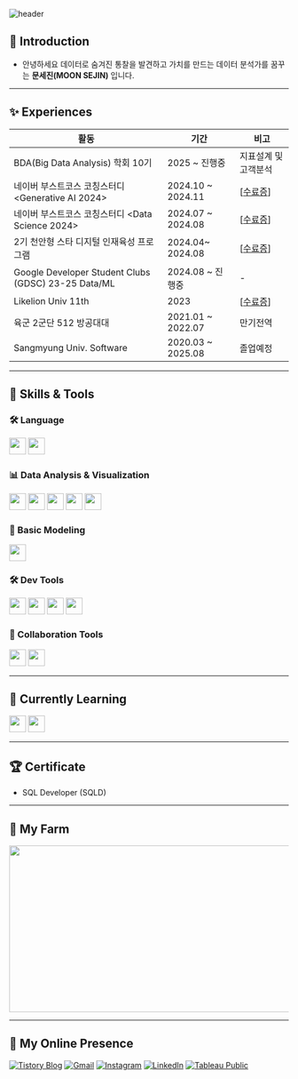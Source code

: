 ![header](https://capsule-render.vercel.app/api?type=waving&color=auto&height=300&section=header&text=SEJIN%20MOON&fontSize=90)


## 👋 Introduction
- 안녕하세요 데이터로 숨겨진 통찰을 발견하고 가치를 만드는 데이터 분석가를 꿈꾸는 **문세진(MOON SEJIN)** 입니다.
---

## ✨ Experiences
|활동|기간|비고|
|---|---|---|
|BDA(Big Data Analysis) 학회 10기|2025 ~ 진행중|지표설계 및 고객분석|
|네이버 부스트코스 코칭스터디 <Generative AI 2024>|2024.10 ~ 2024.11|[[수료증](https://github.com/moonsejin315/BoostCourse/blob/main/certificate_A20241129-102731.pdf)]|
|네이버 부스트코스 코칭스터디 <Data Science 2024>|2024.07 ~ 2024.08|[[수료증](https://github.com/moonsejin315/BoostCourse/blob/main/BoostCourse%20%E1%84%89%E1%85%AE%E1%84%85%E1%85%AD%E1%84%8C%E1%85%B3%E1%86%BC.pdf)]|
|2기 천안형 스타 디지털 인재육성 프로그램|2024.04~ 2024.08|[[수료증](https://github.com/moonsejin315/Python/blob/main/ML/%E1%84%8C%E1%85%A62%E1%84%80%E1%85%B5%20%E1%84%8E%E1%85%A5%E1%86%AB%E1%84%8B%E1%85%A1%E1%86%AB%E1%84%92%E1%85%A7%E1%86%BC%20%E1%84%89%E1%85%B3%E1%84%90%E1%85%A1%20%E1%84%83%E1%85%B5%E1%84%8C%E1%85%B5%E1%84%90%E1%85%A5%E1%86%AF%20%E1%84%8B%E1%85%B5%E1%86%AB%E1%84%8C%E1%85%A2%E1%84%8B%E1%85%B2%E1%86%A8%E1%84%89%E1%85%A5%E1%86%BC%20%E1%84%91%E1%85%B3%E1%84%85%E1%85%A9%E1%84%80%E1%85%B3%E1%84%85%E1%85%A2%E1%86%B7_%E1%84%89%E1%85%AE%E1%84%85%E1%85%AD%E1%84%8C%E1%85%B3%E1%86%BC.pdf)]|
|Google Developer Student Clubs (GDSC) 23-25 Data/ML|2024.08 ~ 진행중|-|
|Likelion Univ 11th|2023|[[수료증](https://github.com/moonsejin315/Python/blob/main/%E1%84%86%E1%85%A5%E1%86%BA%E1%84%89%E1%85%A111%E1%84%80%E1%85%B5%20%E1%84%89%E1%85%AE%E1%84%85%E1%85%AD%E1%84%8C%E1%85%B3%E1%86%BC.jpeg)]|
|육군 2군단 512 방공대대|2021.01 ~ 2022.07|만기전역|
|Sangmyung Univ. Software|2020.03 ~ 2025.08|졸업예정|


---
## 🧠 Skills & Tools

### 🛠️ Language
<p>
  <img src="https://img.shields.io/badge/Python-3776AB?style=flat&logo=Python&logoColor=white" height="30"/>
  <img src="https://img.shields.io/badge/SQL-4479A1?style=flat&logo=MySQL&logoColor=white" height="30"/>
</p>

### 📊 Data Analysis & Visualization
<p>
  <img src="https://img.shields.io/badge/Pandas-150458?style=flat&logo=pandas&logoColor=white" height="30"/>
  <img src="https://img.shields.io/badge/NumPy-013243?style=flat&logo=numpy&logoColor=white" height="30"/>
  <img src="https://img.shields.io/badge/Seaborn-3776AB?style=flat&logo=seaborn&logoColor=white" height="30"/>
  <img src="https://img.shields.io/badge/Matplotlib-11557C?style=flat&logo=matplotlib&logoColor=white" height="30"/>
  <img src="https://img.shields.io/badge/Tableau-E97627?style=flat&logo=Tableau&logoColor=white" height="30"/>
</p>

### 🤖 Basic Modeling
<p>
  <img src="https://img.shields.io/badge/Scikit--Learn-F7931E?style=flat&logo=scikit-learn&logoColor=white" height="30"/>
</p>

### 🛠️ Dev Tools
<p>
  <img src="https://img.shields.io/badge/Jupyter-F37626?style=flat&logo=Jupyter&logoColor=white" height="30"/>
  <img src="https://img.shields.io/badge/Google_Colab-F9AB00?style=flat&logo=GoogleColab&logoColor=white" height="30"/>
  <img src="https://img.shields.io/badge/VS_Code-007ACC?style=flat&logo=VisualStudioCode&logoColor=white" height="30"/>
  <img src="https://img.shields.io/badge/PyCharm-000000?style=flat&logo=PyCharm&logoColor=white" height="30"/>
</p>

### 💬 Collaboration Tools
<p>
  <img src="https://img.shields.io/badge/Slack-4A154B?style=flat&logo=Slack&logoColor=white" height="30"/>
  <img src="https://img.shields.io/badge/Notion-000000?style=flat&logo=Notion&logoColor=white" height="30"/>
</p>


---

## 🌴 Currently Learning
<p>
  <img src="https://img.shields.io/badge/Google_Cloud-4285F4?style=flat&logo=GoogleCloud&logoColor=white" height="30"/>
  <img src="https://img.shields.io/badge/Apache_Airflow-017CEE?style=flat&logo=ApacheAirflow&logoColor=white" height="30"/>
</p>


---

## 🏆 Certificate
- SQL Developer (SQLD)

---
## 🐶 My Farm
<a href="https://www.gitanimals.org/en_US?utm_medium=image&utm_source=moonsejin315&utm_content=farm">
<img
  src="https://render.gitanimals.org/farms/moonsejin315"
  width="600"
  height="300"
/>
</a>
  
---

## 💌 My Online Presence
[![Tistory Blog](https://img.shields.io/badge/Tistory-Blog-orange?style=flat&logo=tistory&logoColor=white&height=30)](https://moonsejin315.tistory.com/)
[![Gmail](https://img.shields.io/badge/Gmail-D14836?style=flat&logo=Gmail&logoColor=white&height=30)](mailto:moonsejin315@gmail.com)
[![Instagram](https://img.shields.io/badge/Instagram-E4405F?style=flat&logo=Instagram&logoColor=white&height=30)](https://www.instagram.com/__sejinmoon__)
[![LinkedIn](https://img.shields.io/badge/LinkedIn-0A66C2?style=flat&logo=LinkedIn&logoColor=white&height=30)](https://www.linkedin.com/in/%EC%84%B8%EC%A7%84-%EB%AC%B8-9b91832b3/)
[![Tableau Public](https://img.shields.io/badge/Tableau-006F8E?style=flat&logo=Tableau&logoColor=white&height=30)](https://public.tableau.com/app/profile/sejin.moon/vizzes)


